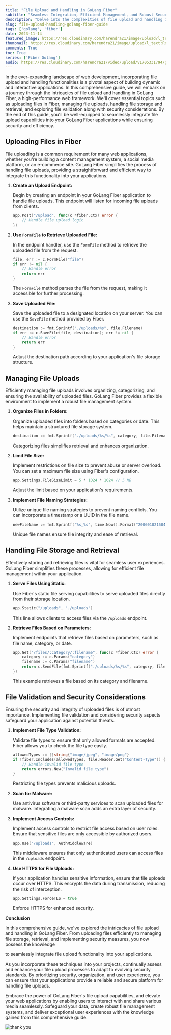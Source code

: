 ```yaml
---
title: "File Upload and Handling in GoLang Fiber"
subtitle: "Seamless Integration, Efficient Management, and Robust Security"
description: "Delve into the complexities of file upload and handling in GoLang Fiber, a high-performance web framework. Learn the essentials of uploading files, efficient file management, secure storage, and retrieval."
slug: file-upload-handling-golang-fiber-guide
tags: ['golang', 'fiber']
date: 2023-11-14
featured_image: https://res.cloudinary.com/harendra21/image/upload/l_text:Roboto_50_bold:File%20Upload%20in%20GoLang%20Fiber,co_rgb:fff/golangwithexample/golang-fiber-course.png
thumbnail: https://res.cloudinary.com/harendra21/image/upload/l_text:Roboto_50_bold:File%20Upload%20in%20GoLang%20Fiber,co_rgb:fff/golangwithexample/golang-fiber-course.png
comments: True
toc: True
series: ['Fiber Golang']
audio: https://res.cloudinary.com/harendra21/video/upload/v1705331794/golangwithexample/golang-fiber-file-upliad-guide.mp3
---
```

In the ever-expanding landscape of web development, incorporating file upload and handling functionalities is a pivotal aspect of building dynamic and interactive applications. In this comprehensive guide, we will embark on a journey through the intricacies of file upload and handling in GoLang Fiber, a high-performance web framework. We'll cover essential topics such as uploading files in Fiber, managing file uploads, handling file storage and retrieval, and exploring file validation along with security considerations. By the end of this guide, you'll be well-equipped to seamlessly integrate file upload capabilities into your GoLang Fiber applications while ensuring security and efficiency.

## Uploading Files in Fiber

File uploading is a common requirement for many web applications, whether you're building a content management system, a social media platform, or an e-commerce site. GoLang Fiber simplifies the process of handling file uploads, providing a straightforward and efficient way to integrate this functionality into your applications.

1. **Create an Upload Endpoint:**

   Begin by creating an endpoint in your GoLang Fiber application to handle file uploads. This endpoint will listen for incoming file uploads from clients.

   ```go
   app.Post("/upload", func(c *fiber.Ctx) error {
       // Handle file upload logic
   })
   ```

2. **Use `FormFile` to Retrieve Uploaded File:**

   In the endpoint handler, use the `FormFile` method to retrieve the uploaded file from the request.

   ```go
   file, err := c.FormFile("file")
   if err != nil {
       // Handle error
       return err
   }
   ```

   The `FormFile` method parses the file from the request, making it accessible for further processing.

3. **Save Uploaded File:**

   Save the uploaded file to a designated location on your server. You can use the `SaveFile` method provided by Fiber.

   ```go
   destination := fmt.Sprintf("./uploads/%s", file.Filename)
   if err := c.SaveFile(file, destination); err != nil {
       // Handle error
       return err
   }
   ```

   Adjust the destination path according to your application's file storage structure.

## Managing File Uploads

Efficiently managing file uploads involves organizing, categorizing, and ensuring the availability of uploaded files. GoLang Fiber provides a flexible environment to implement a robust file management system.

1. **Organize Files in Folders:**

   Organize uploaded files into folders based on categories or date. This helps maintain a structured file storage system.

   ```go
   destination := fmt.Sprintf("./uploads/%s/%s", category, file.Filename)
   ```

   Categorizing files simplifies retrieval and enhances organization.

2. **Limit File Size:**

   Implement restrictions on file size to prevent abuse or server overload. You can set a maximum file size using Fiber's configuration.

   ```go
   app.Settings.FileSizeLimit = 5 * 1024 * 1024 // 5 MB
   ```

   Adjust the limit based on your application's requirements.

3. **Implement File Naming Strategies:**

   Utilize unique file naming strategies to prevent naming conflicts. You can incorporate a timestamp or a UUID in the file name.

   ```go
   newFileName := fmt.Sprintf("%s_%s", time.Now().Format("20060102150405"), file.Filename)
   ```

   Unique file names ensure file integrity and ease of retrieval.

## Handling File Storage and Retrieval

Effectively storing and retrieving files is vital for seamless user experiences. GoLang Fiber simplifies these processes, allowing for efficient file management within your application.

1. **Serve Files Using Static:**

   Use Fiber's static file serving capabilities to serve uploaded files directly from their storage location.

   ```go
   app.Static("/uploads", "./uploads")
   ```

   This line allows clients to access files via the `/uploads` endpoint.

2. **Retrieve Files Based on Parameters:**

   Implement endpoints that retrieve files based on parameters, such as file name, category, or date.

   ```go
   app.Get("/files/:category/:filename", func(c *fiber.Ctx) error {
       category := c.Params("category")
       filename := c.Params("filename")
       return c.SendFile(fmt.Sprintf("./uploads/%s/%s", category, filename))
   })
   ```

   This example retrieves a file based on its category and filename.

## File Validation and Security Considerations

Ensuring the security and integrity of uploaded files is of utmost importance. Implementing file validation and considering security aspects safeguard your application against potential threats.

1. **Implement File Type Validation:**

   Validate file types to ensure that only allowed formats are accepted. Fiber allows you to check the file type easily.

   ```go
   allowedTypes := []string{"image/jpeg", "image/png"}
   if !fiber.Includes(allowedTypes, file.Header.Get("Content-Type")) {
       // Handle invalid file type
       return errors.New("Invalid file type")
   }
   ```

   Restricting file types prevents malicious uploads.

2. **Scan for Malware:**

   Use antivirus software or third-party services to scan uploaded files for malware. Integrating a malware scan adds an extra layer of security.

3. **Implement Access Controls:**

   Implement access controls to restrict file access based on user roles. Ensure that sensitive files are only accessible by authorized users.

   ```go
   app.Use("/uploads", AuthMiddleware)
   ```

   This middleware ensures that only authenticated users can access files in the `/uploads` endpoint.

4. **Use HTTPS for File Uploads:**

   If your application handles sensitive information, ensure that file uploads occur over HTTPS. This encrypts the data during transmission, reducing the risk of interception.

   ```go
   app.Settings.ForceTLS = true
   ```

   Enforce HTTPS for enhanced security.

**Conclusion**

In this comprehensive guide, we've explored the intricacies of file upload and handling in GoLang Fiber. From uploading files efficiently to managing file storage, retrieval, and implementing security measures, you now possess the knowledge

 to seamlessly integrate file upload functionality into your applications.

As you incorporate these techniques into your projects, continually assess and enhance your file upload processes to adapt to evolving security standards. By prioritizing security, organization, and user experience, you can ensure that your applications provide a reliable and secure platform for handling file uploads.

Embrace the power of GoLang Fiber's file upload capabilities, and elevate your web applications by enabling users to interact with and share various media seamlessly. Safeguard your data, create robust file management systems, and deliver exceptional user experiences with the knowledge gained from this comprehensive guide.


![thank you](https://res.cloudinary.com/harendra21/image/upload/w_500/golangwithexample/blog-2020-04-07-how_to_say_thank_you_in_business_i69dkn.png)